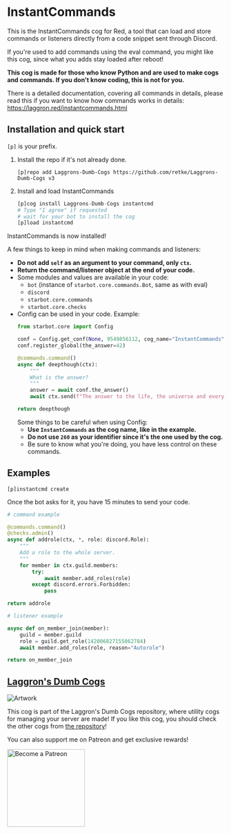# InstantCommands

This is the InstantCommands cog for Red, a tool that can load and store commands or listeners directly from a code snippet sent through Discord.

If you're used to add commands using the eval command, you might like this cog, since what you adds stay loaded after reboot!

**This cog is made for those who know Python and are used to make cogs and commands. If you don't know coding, this is not for you.**

There is a detailed documentation, covering all commands in details, please read this if you want to know how commands works in details: https://laggron.red/instantcommands.html

## Installation and quick start

`[p]` is your prefix.

1.  Install the repo if it's not already done.
    ```
    [p]repo add Laggrons-Dumb-Cogs https://github.com/retke/Laggrons-Dumb-Cogs v3
    ```

2.  Install and load InstantCommands
    ```py
    [p]cog install Laggrons-Dumb-Cogs instantcmd
    # Type "I agree" if requested
    # wait for your bot to install the cog
    [p]load instantcmd
    ```

InstantCommands is now installed!

A few things to keep in mind when making commands and listeners:
-   **Do not add `self` as an argument to your command, only `ctx`.**
-   **Return the command/listener object at the end of your code.**
-   Some modules and values are available in your code:
    -   `bot` (instance of `starbot.core.commands.Bot`, same as with eval)
    -   `discord`
    -   `starbot.core.commands`
    -   `starbot.core.checks`
-   Config can be used in your code. Example:
    ```py
    from starbot.core import Config

    conf = Config.get_conf(None, 9549856112, cog_name="InstantCommands")
    conf.register_global(the_answer=42)

    @commands.command()
    async def deepthough(ctx):
        """
        What is the answer?
        """
        answer = await conf.the_answer()
        await ctx.send(f"The answer to the life, the universe and everything is {answer}.")
    
    return deepthough
    ```
    Some things to be careful when using Config:
    -   **Use `InstantCommands` as the cog name, like in the example.**
    -   **Do not use `260` as your identifier since it's the one used by the cog.**
    -   Be sure to know what you're doing, you have less control on these commands.

## Examples

```
[p]instantcmd create
```

Once the bot asks for it, you have 15 minutes to send your code.

```py
# command example

@commands.command()
@checks.admin()
async def addrole(ctx, *, role: discord.Role):
    """
    Add a role to the whole server.
    """
    for member in ctx.guild.members:
        try:
            await member.add_roles(role)
        except discord.errors.Forbidden:
            pass

return addrole
```

```py
# listener example

async def on_member_join(member):
    guild = member.guild
    role = guild.get_role(142006827155062784)
    await member.add_roles(role, reason="Autorole")

return on_member_join
```

## [Laggron's Dumb Cogs](https://github.com/retke/Laggrons-Dumb-Cogs)

![Artwork](https://github.com/retke/Laggrons-Dumb-Cogs/blob/master/.github/RESSOURCES/BANNERS/Base_banner.png)

This cog is part of the Laggron's Dumb Cogs repository, where utility cogs for managing your server are made!
If you like this cog, you should check the other cogs from [the repository](https://github.com/retke/Laggrons-Dumb-Cogs)!

You can also support me on Patreon and get exclusive rewards!

<img src="https://c5.patreon.com/external/logo/become_a_patron_button@2x.png" alt="Become a Patreon" width="180"/>

<!-- Replace link by cogs.red link -->
